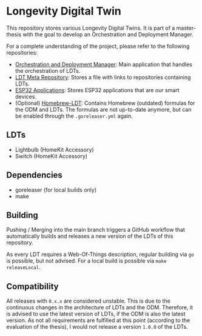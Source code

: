 # Longevity Digital Twin

This repository stores various Longevity Digital Twins. It is part of a master-thesis with the goal to develop an Orchestration and Deployment Manager.

For a complete understanding of the project, please refer to the following repositories:

- [Orchestration and Deployment Manager](https://github.com/pixelboehm/longevity): Main application that handles the orchestration of LDTs.
- [LDT Meta Repository](https://github.com/pixelboehm/meta-ldt): Stores a file with links to repositories containing LDTs.
- [ESP32 Applications](https://github.com/pixelboehm/longevity-esp32): Stores ESP32 applications that are our smart devices.
- (Optional) [Homebrew-LDT](https://github.com/pixelboehm/homebrew-ldt): Contains Homebrew (outdated) formulas for the ODM and LDTs. The formulas are not up-to-date anymore, but can be enabled through the `.goreleaser.yml` again.

## LDTs

- Lightbulb (HomeKit Accessory)
- Switch (HomeKit Accessory)

## Dependencies

- goreleaser (for local builds only)
- make

## Building

Pushing / Merging into the main branch triggers a GitHub workflow that automatically builds and releases a new version of the LDTs of this repository.

As every LDT requires a Web-Of-Things description, regular building via `go` is possible, but not advised. For a local build is possible via `make releaseLocal`.

## Compatibility

All releases with `0.x.x` are considered unstable. This is due to the continuous changes in the architecture of LDTs and the ODM. Therefore, it is advised to use the latest version of LDTs, if the ODM is also the latest version.
As not all requirements are fulfilled at this point (according to the evaluation of the thesis), I would not release a version `1.0.0` of the LDTs.